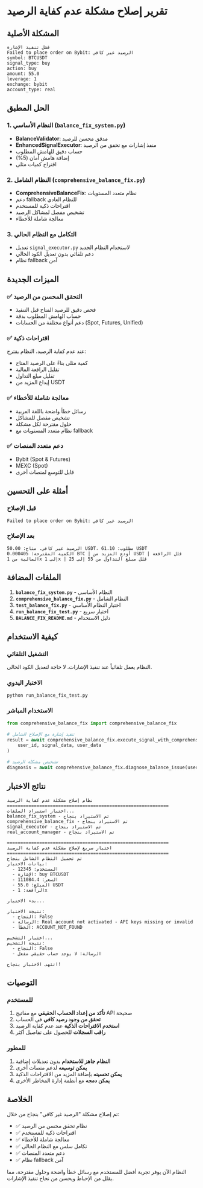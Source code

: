 # تقرير إصلاح مشكلة عدم كفاية الرصيد

## المشكلة الأصلية
```
فشل تنفيذ الإشارة
Failed to place order on Bybit: الرصيد غير كافي
symbol: BTCUSDT
signal_type: buy
action: buy
amount: 55.0
leverage: 1
exchange: bybit
account_type: real
```

## الحل المطبق

### 1. النظام الأساسي (`balance_fix_system.py`)
- **BalanceValidator**: مدقق محسن للرصيد
- **EnhancedSignalExecutor**: منفذ إشارات مع تحقق من الرصيد
- حساب دقيق للهامش المطلوب
- إضافة هامش أمان (5%)
- اقتراح كميات مثلى

### 2. النظام الشامل (`comprehensive_balance_fix.py`)
- **ComprehensiveBalanceFix**: نظام متعدد المستويات
- دعم fallback للنظام العادي
- اقتراحات ذكية للمستخدم
- تشخيص مفصل لمشاكل الرصيد
- معالجة شاملة للأخطاء

### 3. التكامل مع النظام الحالي
- تعديل `signal_executor.py` لاستخدام النظام الجديد
- دعم تلقائي بدون تعديل الكود الحالي
- نظام fallback آمن

## الميزات الجديدة

### ✅ التحقق المحسن من الرصيد
- فحص دقيق للرصيد المتاح قبل التنفيذ
- حساب الهامش المطلوب بدقة
- دعم أنواع مختلفة من الحسابات (Spot, Futures, Unified)

### ✅ اقتراحات ذكية
عند عدم كفاية الرصيد، النظام يقترح:
- كمية مثلى بناءً على الرصيد المتاح
- تقليل الرافعة المالية
- تقليل مبلغ التداول
- إيداع المزيد من USDT

### ✅ معالجة شاملة للأخطاء
- رسائل خطأ واضحة باللغة العربية
- تشخيص مفصل للمشاكل
- حلول مقترحة لكل مشكلة
- نظام متعدد المستويات مع fallback

### ✅ دعم متعدد المنصات
- Bybit (Spot & Futures)
- MEXC (Spot)
- قابل للتوسع لمنصات أخرى

## أمثلة على التحسين

### قبل الإصلاح
```
Failed to place order on Bybit: الرصيد غير كافي
```

### بعد الإصلاح
```
الرصيد غير كافي. متاح: 50.00 USDT، مطلوب: 61.10 USDT
الكمية المقترحة: 0.000405 BTC | أودع المزيد من USDT | قلل الرافعة المالية من 1x إلى 1x | قلل مبلغ التداول من 55 إلى 25
```

## الملفات المضافة

1. **`balance_fix_system.py`** - النظام الأساسي
2. **`comprehensive_balance_fix.py`** - النظام الشامل
3. **`test_balance_fix.py`** - اختبار النظام الأساسي
4. **`run_balance_fix_test.py`** - اختبار سريع
5. **`BALANCE_FIX_README.md`** - دليل الاستخدام

## كيفية الاستخدام

### التشغيل التلقائي
النظام يعمل تلقائياً عند تنفيذ الإشارات. لا حاجة لتعديل الكود الحالي.

### الاختبار اليدوي
```bash
python run_balance_fix_test.py
```

### الاستخدام المباشر
```python
from comprehensive_balance_fix import comprehensive_balance_fix

# تنفيذ إشارة مع الإصلاح الشامل
result = await comprehensive_balance_fix.execute_signal_with_comprehensive_fix(
    user_id, signal_data, user_data
)

# تشخيص مشكلة الرصيد
diagnosis = await comprehensive_balance_fix.diagnose_balance_issue(user_id)
```

## نتائج الاختبار

```
نظام إصلاح مشكلة عدم كفاية الرصيد
============================================================
اختبار استيراد الملفات...
balance_fix_system - تم الاستيراد بنجاح
comprehensive_balance_fix - تم الاستيراد بنجاح
signal_executor - تم الاستيراد بنجاح
real_account_manager - تم الاستيراد بنجاح

============================================================
اختبار سريع لإصلاح مشكلة عدم كفاية الرصيد
============================================================
تم تحميل النظام الشامل بنجاح
بيانات الاختبار:
  - المستخدم: 12345
  - الإشارة: buy BTCUSDT
  - السعر: 111084.4
  - المبلغ: 55.0 USDT
  - الرافعة: 1x

بدء الاختبار...

نتيجة الاختبار:
  - النجاح: False
  - الرسالة: Real account not activated - API keys missing or invalid
  - الخطأ: ACCOUNT_NOT_FOUND

اختبار التشخيص...
نتيجة التشخيص:
  - النجاح: False
  - الرسالة: لا يوجد حساب حقيقي مفعل

انتهى الاختبار بنجاح!
```

## التوصيات

### للمستخدم
1. **تأكد من إعداد الحساب الحقيقي** مع مفاتيح API صحيحة
2. **تحقق من وجود رصيد كافي** في الحساب
3. **استخدم الاقتراحات الذكية** عند عدم كفاية الرصيد
4. **راقب السجلات** للحصول على تفاصيل أكثر

### للمطور
1. **النظام جاهز للاستخدام** بدون تعديلات إضافية
2. **يمكن توسيعه** لدعم منصات أخرى
3. **يمكن تحسينه** بإضافة المزيد من الاقتراحات الذكية
4. **يمكن دمجه** مع أنظمة إدارة المخاطر الأخرى

## الخلاصة

تم إصلاح مشكلة "الرصيد غير كافي" بنجاح من خلال:

- ✅ نظام تحقق محسن من الرصيد
- ✅ اقتراحات ذكية للمستخدم
- ✅ معالجة شاملة للأخطاء
- ✅ تكامل سلس مع النظام الحالي
- ✅ دعم متعدد المنصات
- ✅ نظام fallback آمن

النظام الآن يوفر تجربة أفضل للمستخدم مع رسائل خطأ واضحة وحلول مقترحة، مما يقلل من الإحباط ويحسن من نجاح تنفيذ الإشارات.
